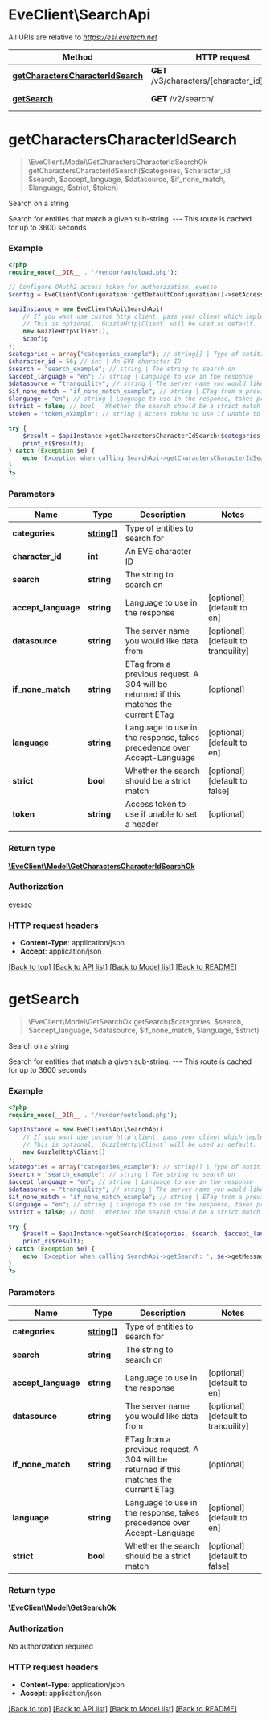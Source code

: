 # EveClient\SearchApi

All URIs are relative to *https://esi.evetech.net*

Method | HTTP request | Description
------------- | ------------- | -------------
[**getCharactersCharacterIdSearch**](SearchApi.md#getCharactersCharacterIdSearch) | **GET** /v3/characters/{character_id}/search/ | Search on a string
[**getSearch**](SearchApi.md#getSearch) | **GET** /v2/search/ | Search on a string


# **getCharactersCharacterIdSearch**
> \EveClient\Model\GetCharactersCharacterIdSearchOk getCharactersCharacterIdSearch($categories, $character_id, $search, $accept_language, $datasource, $if_none_match, $language, $strict, $token)

Search on a string

Search for entities that match a given sub-string.  ---  This route is cached for up to 3600 seconds

### Example
```php
<?php
require_once(__DIR__ . '/vendor/autoload.php');

// Configure OAuth2 access token for authorization: evesso
$config = EveClient\Configuration::getDefaultConfiguration()->setAccessToken('YOUR_ACCESS_TOKEN');

$apiInstance = new EveClient\Api\SearchApi(
    // If you want use custom http client, pass your client which implements `GuzzleHttp\ClientInterface`.
    // This is optional, `GuzzleHttp\Client` will be used as default.
    new GuzzleHttp\Client(),
    $config
);
$categories = array("categories_example"); // string[] | Type of entities to search for
$character_id = 56; // int | An EVE character ID
$search = "search_example"; // string | The string to search on
$accept_language = "en"; // string | Language to use in the response
$datasource = "tranquility"; // string | The server name you would like data from
$if_none_match = "if_none_match_example"; // string | ETag from a previous request. A 304 will be returned if this matches the current ETag
$language = "en"; // string | Language to use in the response, takes precedence over Accept-Language
$strict = false; // bool | Whether the search should be a strict match
$token = "token_example"; // string | Access token to use if unable to set a header

try {
    $result = $apiInstance->getCharactersCharacterIdSearch($categories, $character_id, $search, $accept_language, $datasource, $if_none_match, $language, $strict, $token);
    print_r($result);
} catch (Exception $e) {
    echo 'Exception when calling SearchApi->getCharactersCharacterIdSearch: ', $e->getMessage(), PHP_EOL;
}
?>
```

### Parameters

Name | Type | Description  | Notes
------------- | ------------- | ------------- | -------------
 **categories** | [**string[]**](../Model/string.md)| Type of entities to search for |
 **character_id** | **int**| An EVE character ID |
 **search** | **string**| The string to search on |
 **accept_language** | **string**| Language to use in the response | [optional] [default to en]
 **datasource** | **string**| The server name you would like data from | [optional] [default to tranquility]
 **if_none_match** | **string**| ETag from a previous request. A 304 will be returned if this matches the current ETag | [optional]
 **language** | **string**| Language to use in the response, takes precedence over Accept-Language | [optional] [default to en]
 **strict** | **bool**| Whether the search should be a strict match | [optional] [default to false]
 **token** | **string**| Access token to use if unable to set a header | [optional]

### Return type

[**\EveClient\Model\GetCharactersCharacterIdSearchOk**](../Model/GetCharactersCharacterIdSearchOk.md)

### Authorization

[evesso](../../README.md#evesso)

### HTTP request headers

 - **Content-Type**: application/json
 - **Accept**: application/json

[[Back to top]](#) [[Back to API list]](../../README.md#documentation-for-api-endpoints) [[Back to Model list]](../../README.md#documentation-for-models) [[Back to README]](../../README.md)

# **getSearch**
> \EveClient\Model\GetSearchOk getSearch($categories, $search, $accept_language, $datasource, $if_none_match, $language, $strict)

Search on a string

Search for entities that match a given sub-string.  ---  This route is cached for up to 3600 seconds

### Example
```php
<?php
require_once(__DIR__ . '/vendor/autoload.php');

$apiInstance = new EveClient\Api\SearchApi(
    // If you want use custom http client, pass your client which implements `GuzzleHttp\ClientInterface`.
    // This is optional, `GuzzleHttp\Client` will be used as default.
    new GuzzleHttp\Client()
);
$categories = array("categories_example"); // string[] | Type of entities to search for
$search = "search_example"; // string | The string to search on
$accept_language = "en"; // string | Language to use in the response
$datasource = "tranquility"; // string | The server name you would like data from
$if_none_match = "if_none_match_example"; // string | ETag from a previous request. A 304 will be returned if this matches the current ETag
$language = "en"; // string | Language to use in the response, takes precedence over Accept-Language
$strict = false; // bool | Whether the search should be a strict match

try {
    $result = $apiInstance->getSearch($categories, $search, $accept_language, $datasource, $if_none_match, $language, $strict);
    print_r($result);
} catch (Exception $e) {
    echo 'Exception when calling SearchApi->getSearch: ', $e->getMessage(), PHP_EOL;
}
?>
```

### Parameters

Name | Type | Description  | Notes
------------- | ------------- | ------------- | -------------
 **categories** | [**string[]**](../Model/string.md)| Type of entities to search for |
 **search** | **string**| The string to search on |
 **accept_language** | **string**| Language to use in the response | [optional] [default to en]
 **datasource** | **string**| The server name you would like data from | [optional] [default to tranquility]
 **if_none_match** | **string**| ETag from a previous request. A 304 will be returned if this matches the current ETag | [optional]
 **language** | **string**| Language to use in the response, takes precedence over Accept-Language | [optional] [default to en]
 **strict** | **bool**| Whether the search should be a strict match | [optional] [default to false]

### Return type

[**\EveClient\Model\GetSearchOk**](../Model/GetSearchOk.md)

### Authorization

No authorization required

### HTTP request headers

 - **Content-Type**: application/json
 - **Accept**: application/json

[[Back to top]](#) [[Back to API list]](../../README.md#documentation-for-api-endpoints) [[Back to Model list]](../../README.md#documentation-for-models) [[Back to README]](../../README.md)

